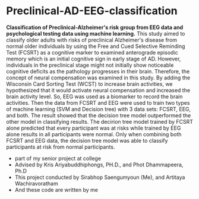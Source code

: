 # Preclinical-AD-EEG-classification
**Classification of Preclinical-Alzheimer's risk group from EEG data and psychological testing data using machine learning.**
This study aimed to classify older adults with risks of preclinical Alzheimer's disease from normal older individuals by using the Free and Cued Selective Reminding Test (FCSRT) as a cognitive marker to examined anterograde episodic memory which is an initial cognitive sign in early stage of AD. However, individuals in the preclinical stage might not initially show noticeable cognitive deficits as the pathology progresses in their brain. Therefore, the concept of neural compensation was examined in this study. By adding the Wisconsin Card Sorting Test (WCST) to increase brain activities, we hypothesized that it would activate neural compensation and increased the brain activity level. So, EEG was used as a biomarker to record the brain activities. Then the data from FCSRT and EEG were used to train two types of machine learning (SVM and Decision tree) with 3 data sets: FCSRT, EEG, and both. The result showed that the decision tree model outperformed the other model in classifying results. The decirion tree model trained by FCSRT alone predicted that every participant was at risks while trained by EEG alone results in all participants were normal. Only when combining both FCSRT and EEG data, the decision tree model was able to classify participants at risk from normal participants.

- part of my senior project at college
- Advised by Kris Ariyabuddhiphongs, PH.D., and Phot Dhammapeera, Ph.D
- This project conducted by Sirabhop Saengumyoun (Me), and Artitaya Wachiravoratham
- And these code are written by me
